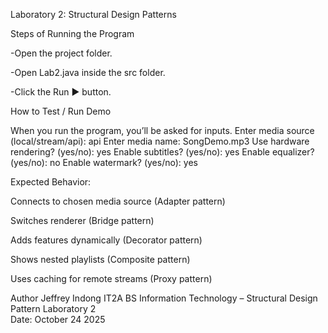  Laboratory 2: Structural Design Patterns

 

Steps of Running the Program

-Open the project folder.

-Open Lab2.java inside the src folder.

-Click the Run ▶ button.



How to Test / Run Demo

When you run the program, you’ll be asked for inputs.
Enter media source (local/stream/api): api
Enter media name: SongDemo.mp3
Use hardware rendering? (yes/no): yes
Enable subtitles? (yes/no): yes
Enable equalizer? (yes/no): no
Enable watermark? (yes/no): yes

Expected Behavior:

Connects to chosen media source (Adapter pattern)

Switches renderer (Bridge pattern)

Adds features dynamically (Decorator pattern)

Shows nested playlists (Composite pattern)

Uses caching for remote streams (Proxy pattern)




Author
Jeffrey Indong IT2A 
BS Information Technology – Structural Design Pattern Laboratory 2  
Date: October 24 2025
